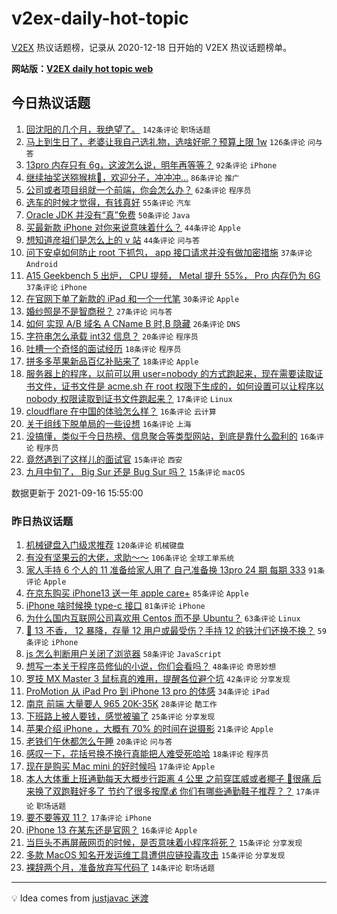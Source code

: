 # v2ex-daily-hot-topic

[V2EX](https://www.v2ex.com/) 热议话题榜，记录从 2020-12-18 日开始的 V2EX 热议话题榜单。

**网站版：[V2EX daily hot topic web](https://boojack.github.io/v2ex-daily-hot-topic-web/)**

## 今日热议话题

<!-- TODAY BEGIN -->

1. [回沈阳的几个月，我绝望了。](https://www.v2ex.com/t/802248) `142条评论` `职场话题`
1. [马上到生日了，老婆让我自己选礼物，选啥好呢？预算上限 1w](https://www.v2ex.com/t/802188) `126条评论` `问与答`
1. [13pro 内存只有 6g，这波怎么说，明年再等等？](https://www.v2ex.com/t/802169) `92条评论` `iPhone`
1. [继续抽奖送猕猴桃🥝，欢迎分子，冲冲冲...](https://www.v2ex.com/t/802233) `86条评论` `推广`
1. [公司或者项目组就一个前端，你会怎么办？](https://www.v2ex.com/t/802206) `62条评论` `程序员`
1. [选车的时候才觉得，有钱真好](https://www.v2ex.com/t/802307) `55条评论` `汽车`
1. [Oracle JDK 并没有“真”免费](https://www.v2ex.com/t/802200) `50条评论` `Java`
1. [买最新款 iPhone 对你来说意味着什么？](https://www.v2ex.com/t/802318) `44条评论` `Apple`
1. [想知道彦祖们是怎么上的 v 站](https://www.v2ex.com/t/802184) `44条评论` `问与答`
1. [问下安卓如何防止 root 下抓包， app 接口请求并没有做加密措施](https://www.v2ex.com/t/802359) `37条评论` `Android`
1. [A15 Geekbench 5 出炉， CPU 提频， Metal 提升 55%， Pro 内存仍为 6G](https://www.v2ex.com/t/802173) `37条评论` `iPhone`
1. [在官网下单了新款的 iPad 和一个一代笔](https://www.v2ex.com/t/802180) `30条评论` `Apple`
1. [婚纱照是不是智商税？](https://www.v2ex.com/t/802367) `27条评论` `问与答`
1. [如何 实现 A/B 域名 A CName B 时,B 隐藏](https://www.v2ex.com/t/802391) `26条评论` `DNS`
1. [字符串怎么承载 int32 信息？](https://www.v2ex.com/t/802322) `20条评论` `程序员`
1. [吐槽一个奇怪的面试经历](https://www.v2ex.com/t/802336) `18条评论` `程序员`
1. [拼多多苹果新品百亿补贴来了](https://www.v2ex.com/t/802300) `18条评论` `Apple`
1. [服务器上的程序，以前可以用 user=nobody 的方式跑起来，现在需要读取证书文件，证书文件是 acme.sh 在 root 权限下生成的，如何设置可以让程序以 nobody 权限读取到证书文件跑起来？](https://www.v2ex.com/t/802263) `17条评论` `Linux`
1. [cloudflare 在中国的体验怎么样？](https://www.v2ex.com/t/802284) `16条评论` `云计算`
1. [关于组线下脱单局的一些设想](https://www.v2ex.com/t/802249) `16条评论` `上海`
1. [没搞懂，类似于今日热榜、信息聚合等类型网站，到底是靠什么盈利的](https://www.v2ex.com/t/802194) `16条评论` `程序员`
1. [竟然遇到了这样儿的面试官](https://www.v2ex.com/t/802381) `15条评论` `西安`
1. [九月中旬了， Big Sur 还是 Bug Sur 吗？](https://www.v2ex.com/t/802329) `15条评论` `macOS`

数据更新于 2021-09-16 15:55:00

<!-- TODAY END -->

### 昨日热议话题

<!-- YESTERDAY BEGIN -->

1. [机械键盘入门级求推荐](https://www.v2ex.com/t/801896) `120条评论` `机械键盘`
1. [有没有坚果云的大佬，求助～～](https://www.v2ex.com/t/801937) `106条评论` `全球工单系统`
1. [家人手持 6 个人的 11 准备给家人用了 自己准备换 13pro 24 期 每期 333](https://www.v2ex.com/t/801914) `91条评论` `Apple`
1. [在京东购买 iPhone13 送一年 apple care+](https://www.v2ex.com/t/801902) `85条评论` `Apple`
1. [iPhone 啥时候换 type-c 接口](https://www.v2ex.com/t/801918) `81条评论` `iPhone`
1. [为什么国内互联网公司喜欢用 Centos 而不是 Ubuntu？](https://www.v2ex.com/t/802052) `63条评论` `Linux`
1. [📱 13 不香， 12 暴降，存量 12 用户或最受伤？手持 12 的铁汁们还换不换？](https://www.v2ex.com/t/802011) `59条评论` `iPhone`
1. [js 怎么判断用户关闭了浏览器](https://www.v2ex.com/t/801913) `58条评论` `JavaScript`
1. [想写一本关于程序员修仙的小说，你们会看吗？](https://www.v2ex.com/t/802036) `48条评论` `奇思妙想`
1. [罗技 MX Master 3 鼠标真的难用，提醒各位避个坑](https://www.v2ex.com/t/801972) `42条评论` `分享发现`
1. [ProMotion 从 iPad Pro 到 iPhone 13 pro 的体感](https://www.v2ex.com/t/802039) `34条评论` `iPad`
1. [南京 前端 大量要人 965 20K-35K](https://www.v2ex.com/t/802016) `28条评论` `酷工作`
1. [下班路上被人要钱，感觉被骗了](https://www.v2ex.com/t/802119) `25条评论` `分享发现`
1. [苹果介绍 iPhone ，大概有 70% 的时间在说摄影](https://www.v2ex.com/t/802129) `21条评论` `Apple`
1. [老铁们午休都怎么午睡](https://www.v2ex.com/t/802010) `20条评论` `问与答`
1. [感叹一下，花括号换不换行真能把人难受死哈哈](https://www.v2ex.com/t/801982) `18条评论` `程序员`
1. [现在是购买 Mac mini 的好时候吗](https://www.v2ex.com/t/802108) `17条评论` `Apple`
1. [本人大体重上班通勤每天大概步行距离 4 公里 之前穿匡威或者椰子 🦶很痛 后来换了双跑鞋好多了 节约了很多按摩💰 你们有哪些通勤鞋子推荐？？](https://www.v2ex.com/t/802074) `17条评论` `职场话题`
1. [要不要等双 11？](https://www.v2ex.com/t/802071) `17条评论` `iPhone`
1. [iPhone 13 在某东还是官网？](https://www.v2ex.com/t/802103) `16条评论` `Apple`
1. [当巨头不再屏蔽网页的时候，是否意味着小程序将死？](https://www.v2ex.com/t/802122) `15条评论` `分享发现`
1. [多款 MacOS 知名开发运维工具遭供应链投毒攻击](https://www.v2ex.com/t/802120) `15条评论` `分享发现`
1. [裸辞两个月，准备放弃写代码了](https://www.v2ex.com/t/802136) `14条评论` `职场话题`

<!-- YESTERDAY END -->

---

💡 Idea comes from [justjavac 迷渡](https://github.com/justjavac/)
